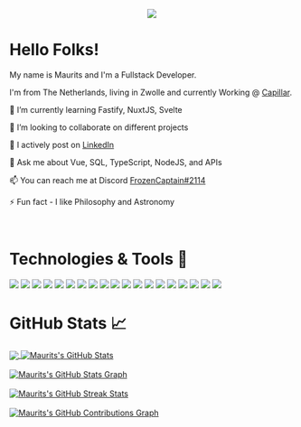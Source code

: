 


<p align="center">
  <a href="https://www.linkedin.com/in/mauritsschuurman/" target="_blank">
    <img src="https://img.shields.io/static/v1?label=|&message=LINKED-IN&color=brightgreen&style=flat-square&logo=linkedin&logo-color=white"/>
  </a>
</p>

# Hello Folks! 

 <p align="left">My name is Maurits and I'm a Fullstack Developer.
  
  I'm from The Netherlands, living in Zwolle and currently Working @ [Capillar](https://capillar.nl).
  
<!--   I am motivated by the power of technology as a tool for positive change, with a background in Math, Physics, and Engineering. -->
</p>



🌱 I’m currently learning Fastify, NuxtJS, Svelte

👯 I’m looking to collaborate on different projects

📝 I actively post on [LinkedIn](https://www.linkedin.com/in/mauritsschuurman/)

👀 Ask me about Vue, SQL, TypeScript, NodeJS, and APIs

📫 You can reach me at Discord [FrozenCaptain#2114](https://discordapp.com/users/169869810421727235/)

⚡ Fun fact  - I like Philosophy and Astronomy

<br>


# Technologies & Tools 🔧
![](https://img.shields.io/badge/Code-HTML5-informational?style=flat-square&logo=html5&logoColor=white&color=brightgreen)
![](https://img.shields.io/badge/Code-CSS3-informational?style=flat-square&logo=css3&logoColor=white&color=brightgreen)
![](https://img.shields.io/badge/Code-TypeScript-informational?style=flat-square&logo=typescript&logoColor=white&color=brightgreen)
![](https://img.shields.io/badge/Code-VueJS-informational?style=flat-square&logo=vuejs&logoColor=white&color=brightgreen)
![](https://img.shields.io/badge/Code-NodeJS-informational?style=flat-square&logo=node.js&logoColor=white&color=brightgreen)
![](https://img.shields.io/badge/Code-Python-informational?style=flat-square&logo=python&logoColor=white&color=brightgreen)
![](https://img.shields.io/badge/Code-C++-informational?style=flat-square&logo=cplusplus&logoColor=white&color=brightgreen)
![](https://img.shields.io/badge/Code-Express-informational?style=flat-square&logo=express&logoColor=white&color=brightgreen)
![](https://img.shields.io/badge/Code-SASS-informational?style=flat-square&logo=sass&logoColor=white&color=brightgreen)
![](https://img.shields.io/badge/Code-Tailwind-informational?style=flat-square&logo=tailwindcss&logoColor=white&color=brightgreen)
![](https://img.shields.io/badge/Database-PostgreSQL-informational?style=flat-square&logo=postgresql&logoColor=white&color=brightgreen)
![](https://img.shields.io/badge/Database-MySQL-informational?style=flat-square&logo=mysql&logoColor=white&color=brightgreen)
![](https://img.shields.io/badge/Tools-Git-informational?style=flat-square&logo=git&logoColor=white&color=brightgreen)
![](https://img.shields.io/badge/Tools-Docker-informational?style=flat-square&logo=docker&logoColor=white&color=brightgreen)
![](https://img.shields.io/badge/Cloud-AWS-informational?style=flat-square&logo=amazon&logoColor=white&color=brightgreen)
![](https://img.shields.io/badge/Cloud-Digital_Ocean-informational?style=flat-square&logo=digitalocean&logoColor=white&color=brightgreen)
![](https://img.shields.io/badge/Shell-Bash-informational?style=flat-square&logo=gnu-bash&logoColor=white&color=brightgreen)
![](https://img.shields.io/badge/OS-Linux-informational?style=flat-square&logo=linux&logoColor=white&color=brightgreen)
![](https://img.shields.io/badge/Editor-VSCode-informational?style=flat-square&logo=visualstudiocode&logoColor=white&color=brightgreen)
<br>

# GitHub Stats 📈
<a href="https://github.com/FrozenCaptain">
  <img align="center" src="https://github-readme-stats.vercel.app/api/top-langs/?username=frozencaptain&hide=less&title_color=d13979&count_private=true&text_color=c9cacc&icon_color=2bbc8a&bg_color=1d1f21&langs_count=3" />
</a>

<a href="https://github.com/FrozenCaptain">
  <img align="center" src="https://github-readme-stats.vercel.app/api?username=frozencaptain&count_private=true&show_icons=true&theme=radical&count_private=true&hide_border=true&custom_title=Maurits%27s%20Github%20Stats" alt="Maurits's GitHub Stats" />
</a>
<br><br>

<a href="https://github.com/FrozenCaptain">
  <img align="center" src="https://github-profile-summary-cards.vercel.app/api/cards/profile-details?username=frozencaptain&theme=radical&hide_border=true&count_private=true)](https://github.com/rahulkarda" alt="Maurits's GitHub Stats Graph"/>
</a>
<br><br>

<a href="https://github.com/FrozenCaptain">
  <img align="center" src="https://github-readme-streak-stats.herokuapp.com/?user=frozencaptain&theme=dark&count_private=true" alt="Maurits's GitHub Streak Stats"/>
</a>
<br><br>

<a href="https://github.com/FrozenCaptain">
  <img align="center" src="https://activity-graph.herokuapp.com/graph?username=frozencaptain&theme=react-dark&hide_border=true&custom_title=Contribution%20Graph&count_private=true" alt="Maurits's GitHub Contributions Graph"/>
</a>



